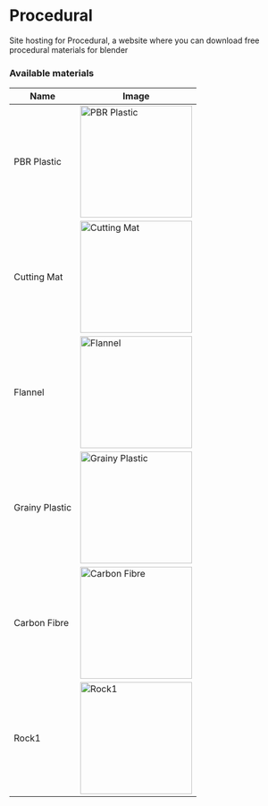 # Procedural
Site hosting for Procedural, a website where you can download free procedural materials for blender

### Available materials
| Name        | Image |
|-------------|-------|
| PBR Plastic | <img src="https://retrax57.github.io/Procedural/img/materials/pbrplastic.png" alt="PBR Plastic" width="200px"/> |
| Cutting Mat | <img src="https://retrax57.github.io/Procedural/img/materials/cuttingmat.png" alt="Cutting Mat" width="200px"/> |
| Flannel     | <img src="https://retrax57.github.io/Procedural/img/materials/flannel.png" alt="Flannel" width="200px"/> |
| Grainy Plastic | <img src="https://retrax57.github.io/Procedural/img/materials/grainyplastic.png" alt="Grainy Plastic" width="200px"/> |
| Carbon Fibre | <img src="https://retrax57.github.io/Procedural/img/materials/carbonfibre.png" alt="Carbon Fibre" width="200px"/> |
| Rock1 | <img src="https://retrax57.github.io/Procedural/img/materials/rock1.png" alt="Rock1" width="200px"/> |

